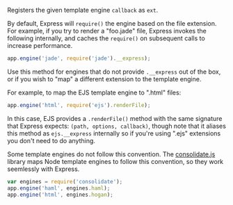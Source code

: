 Registers the given template engine `callback` as `ext`.

By default, Express will `require()` the engine based on the file extension.
For example, if you try to render a "foo.jade" file, Express invokes the
following internally, and caches the `require()` on subsequent calls to increase
performance.

```js
app.engine('jade', require('jade').__express);
```

Use this method for engines that do not provide `.__express` out of the box,
or if you wish to "map" a different extension to the template engine.

For example, to map the EJS template engine to ".html" files:

```js
app.engine('html', require('ejs').renderFile);
```

In this case, EJS provides a `.renderFile()` method with
the same signature that Express expects: `(path, options, callback)`,
though note that it aliases this method as `ejs.__express` internally
so if you're using ".ejs" extensions you don't need to do anything.

Some template engines do not follow this convention.  The
[consolidate.js](https://github.com/tj/consolidate.js) library maps Node template engines to follow this convention,
so they work seemlessly with Express.

```js
var engines = require('consolidate');
app.engine('haml', engines.haml);
app.engine('html', engines.hogan);
```
